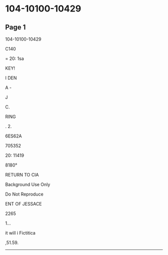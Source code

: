 # 104-10100-10429

## Page 1

104-10100-10429

C140

= 20: 1sa

KEY!

I DEN

A -

J

C.

RING

. 2.

6ES62A

705352

20: 11419

8180°

RETURN TO CIA

Background Use Only

Do Not Reproduce

ENT OF JESSACE

2265

1...

it will i Fictitica

,51.59.

---

